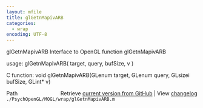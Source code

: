 ```yaml
---
layout: mfile
title: glGetnMapivARB
categories:
  - wrap
encoding: UTF-8
---
```


glGetnMapivARB  Interface to OpenGL function glGetnMapivARB  

usage:  glGetnMapivARB( target, query, bufSize, v )  

C function:  void glGetnMapivARB(GLenum target, GLenum query, GLsizei bufSize, GLint\* v)  


<div class="code_header" style="text-align:right;">
  <span style="float:left;">Path&nbsp;&nbsp;</span> <span class="counter">Retrieve <a href=
  "https://raw.github.com/Psychtoolbox-3/Psychtoolbox-3/beta/./PsychOpenGL/MOGL/wrap/glGetnMapivARB.m">current version from GitHub</a> | View <a href=
  "https://github.com/Psychtoolbox-3/Psychtoolbox-3/commits/beta/./PsychOpenGL/MOGL/wrap/glGetnMapivARB.m">changelog</a></span>
</div>
<div class="code">
  <code>./PsychOpenGL/MOGL/wrap/glGetnMapivARB.m</code>
</div>
